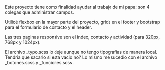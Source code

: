 Este proyecto tiene como finalidad ayudar al trabajo de mi papa: son 4 colegas que administran campos.

Utilicé flexbox en la mayor parte del proyecto, grids en el footer y bootstrap para el formulario de contacto y el header.

Las tres paginas responsive son el index, contacto y actividad (para 320px, 768px y 1024px).

El archivo _typo.scss lo deje aunque no tengo tipografias de manera local. Tendria que sacarlo si esta vacio no?
Lo mismo me sucedio con el archivo _botones.scss y _funciones.scss . 